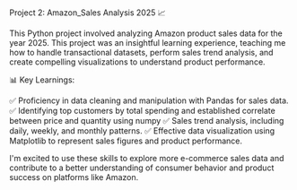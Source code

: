 Project 2: Amazon_Sales Analysis 2025 📈

This Python project involved analyzing Amazon product sales data for the year 2025. This project was an insightful learning experience, teaching me how to handle transactional datasets, perform sales trend analysis, and create compelling visualizations to understand product performance.

📊 Key Learnings:

✅ Proficiency in data cleaning and manipulation with Pandas for sales data.
✅ Identifying top customers by total spending and established correlate between price and quantity using numpy
✅ Sales trend analysis, including daily, weekly, and monthly patterns.
✅ Effective data visualization using Matplotlib to represent sales figures and product performance.

I'm excited to use these skills to explore more e-commerce sales data and contribute to a better understanding of consumer behavior and product success on platforms like Amazon.
